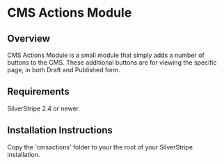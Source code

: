 # CMS Actions Module

## Overview

CMS Actions Module is a small module that simply adds a number of buttons to the CMS. These additional buttons are for viewing the specific page, in both Draft and Published form. 

## Requirements

SilverStripe 2.4 or newer.

## Installation Instructions

Copy the 'cmsactions' folder to your the root of your SilverStripe installation.